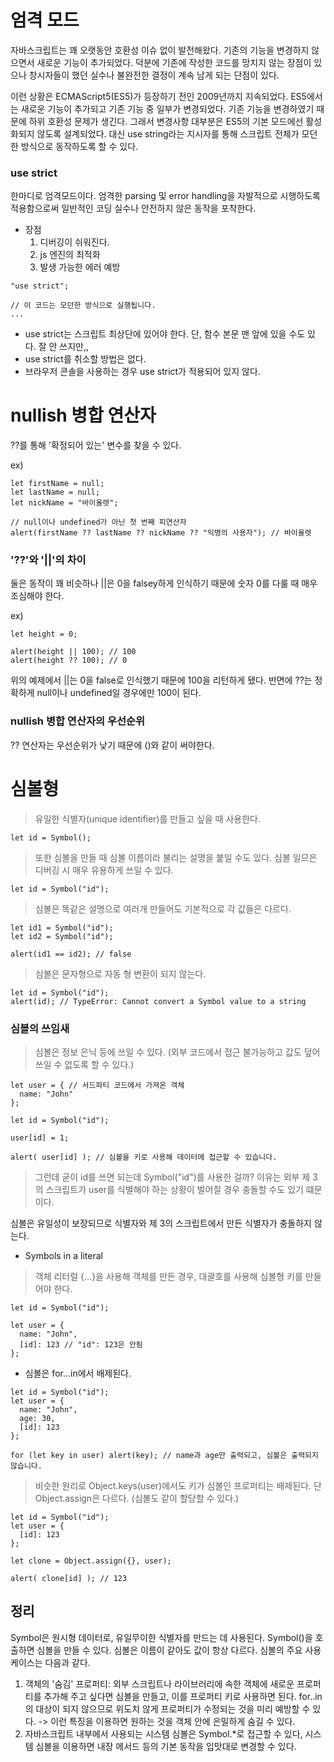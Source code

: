 # 엄격 모드
자바스크립트는 꽤 오랫동안 호환성 이슈 없이 발전해왔다. 기존의 기능을 변경하지 않으면서 새로운 기능이 추가되었다. 덕분에 기존에 작성한 코드를 망치지 않는 장점이 있으나 창시자들이 했던 실수나 불완전한 결정이 계속 남게 되는 단점이 있다. 

이런 상황은 ECMAScript5(ES5)가 등장하기 전인 2009년까지 지속되었다. 
ES5에서는 새로운 기능이 추가되고 기존 기능 중 일부가 변경되었다. 기존 기능을 변경하였기 때문에 하위 호환성 문제가 생긴다. 그래서 변경사항 대부분은 ES5의 기본 모드에선 활성화되지 않도록 설계되었다. 대신 use string라는 지시자를 통해 스크립트 전체가 모던한 방식으로 동작하도록 할 수 있다. 

### use strict 
한마디로 엄격모드이다. 
엄격한 parsing 및 error handling을 자발적으로 시행하도록 적용함으로써 일반적인 코딩 실수나 안전하지 않은 동작을 포착한다. 

- 장점 
    1. 디버깅이 쉬워진다.
    2. js 엔진의 최적화
    3. 발생 가능한 에러 예방 
```
"use strict";

// 이 코드는 모던한 방식으로 실행됩니다.
...
```

- use strict는 스크립트 최상단에 있어야 한다. 단, 함수 본문 맨 앞에 있을 수도 있다. 잘 안 쓰지만,, 
- use strict를 취소할 방법은 없다. 
- 브라우저 콘솔을 사용하는 경우 use strict가 적용되어 있지 않다. 

# nullish 병합 연산자 
??를 통해 '확정되어 있는' 변수를 찾을 수 있다.

ex)
```
let firstName = null;
let lastName = null;
let nickName = "바이올렛";

// null이나 undefined가 아닌 첫 번째 피연산자
alert(firstName ?? lastName ?? nickName ?? "익명의 사용자"); // 바이올렛
```

### '??'와 '||'의 차이
둘은 동작이 꽤 비슷하나 ||은 0을 falsey하게 인식하기 때문에 숫자 0를 다룰 때 매우 조심해야 한다.

ex)
```
let height = 0;

alert(height || 100); // 100
alert(height ?? 100); // 0
```
위의 예제에서 ||는 0을 false로 인식했기 때문에 100을 리턴하게 됐다. 
반면에 ??는 정확하게 null이나 undefined일 경우에만 100이 된다.

### nullish 병합 연산자의 우선순위 
?? 연산자는 우선순위가 낮기 때문에 ()와 같이 써야한다. 

# 심볼형 
> 유일한 식별자(unique identifier)를 만들고 싶을 때 사용한다. 
```
let id = Symbol();
```
> 또한 심볼을 만들 때 심볼 이름이라 불리는 설명을 붙일 수도 있다. 심볼 일므은 디버깅 시 매우 유용하게 쓰일 수 있다. 
```
let id = Symbol("id");
```

> 심볼은 똑같은 설명으로 여러개 만들어도 기본적으로 각 값들은 다르다. 
```
let id1 = Symbol("id");
let id2 = Symbol("id");

alert(id1 == id2); // false
```

> 심볼은 문자형으로 자동 형 변환이 되지 않는다. 
```
let id = Symbol("id");
alert(id); // TypeError: Cannot convert a Symbol value to a string
```

### 심볼의 쓰임새
> 심볼은 정보 은닉 등에 쓰일 수 있다. (외부 코드에서 접근 불가능하고 값도 덮어쓰일 수 없도록 할 수 있다.)
```
let user = { // 서드파티 코드에서 가져온 객체
  name: "John"
};

let id = Symbol("id");

user[id] = 1;

alert( user[id] ); // 심볼을 키로 사용해 데이터에 접근할 수 있습니다.
```
> 그런데 굳이 id를 쓰면 되는데 Symbol("id")를 사용한 걸까? 
  이유는 외부 제 3의 스크립트가 user를 식별해야 하는 상황이 벌어질 경우 충돌할 수도 있기 떄문이다. 

  심볼은 유일성이 보장되므로 식별자와 제 3의 스크립트에서 만든 식별자가 충돌하지 않는다. 

- Symbols in a literal 
> 객체 리터럴 {...}을 사용해 객체를 만든 경우, 대괄호를 사용해 심볼형 키를 만들어야 한다. 
```
let id = Symbol("id");

let user = {
  name: "John",
  [id]: 123 // "id": 123은 안됨
};
```

- 심볼은 for...in에서 배제된다. 
```
let id = Symbol("id");
let user = {
  name: "John",
  age: 30,
  [id]: 123
};

for (let key in user) alert(key); // name과 age만 출력되고, 심볼은 출력되지 않습니다.
```
> 비슷한 원리로 Object.keys(user)에서도 키가 심볼인 프로퍼티는 배제된다. 
  단 Object.assign은 다르다. (심볼도 같이 할당할 수 있다.)

```
let id = Symbol("id");
let user = {
  [id]: 123
};

let clone = Object.assign({}, user);

alert( clone[id] ); // 123
```

## 정리 
Symbol은 원시형 데이터로, 유일무이한 식별자를 만드는 데 사용된다. 
Symbol()을 호출하면 심볼을 만들 수 있다. 
심볼은 이름이 같아도 값이 항상 다르다.
심볼의 주요 사용 케이스는 다음과 같다.
1. 객체의 '숨김' 프로퍼티: 외부 스크립트나 라이브러리에 속한 객체에 새로운 프로퍼티를 추가해 주고 싶다면 심볼을 만들고, 이를 프로퍼티 키로 사용하면 된다. 
   for..in의 대상이 되지 않으므로 위도치 않게 프로퍼티가 수정되는 것을 미리 예방할 수 있다. -> 이런 특징을 이용하면 원하는 것을 객체 안에 은밀하게 숨길 수 있다.
2. 자바스크립트 내부에서 사용되는 시스템 심볼은 Symbol.*로 접근할 수 있다, 시스템 심볼을 이용하면 내장 메서드 등의 기본 동작을 입맛대로 변경할 수 있다. 
